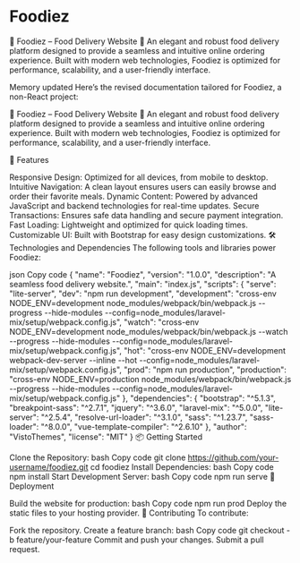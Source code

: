 # Foodiez
 
🍴 Foodiez – Food Delivery Website 🍔
An elegant and robust food delivery platform designed to provide a seamless and intuitive online ordering experience. Built with modern web technologies, Foodiez is optimized for performance, scalability, and a user-friendly interface.

Memory updated
Here’s the revised documentation tailored for Foodiez, a non-React project:

🍴 Foodiez – Food Delivery Website 🍔
An elegant and robust food delivery platform designed to provide a seamless and intuitive online ordering experience. Built with modern web technologies, Foodiez is optimized for performance, scalability, and a user-friendly interface.

🚀 Features

Responsive Design: Optimized for all devices, from mobile to desktop.
Intuitive Navigation: A clean layout ensures users can easily browse and order their favorite meals.
Dynamic Content: Powered by advanced JavaScript and backend technologies for real-time updates.
Secure Transactions: Ensures safe data handling and secure payment integration.
Fast Loading: Lightweight and optimized for quick loading times.
Customizable UI: Built with Bootstrap for easy design customizations.
🛠️ Technologies and Dependencies
The following tools and libraries power Foodiez:

json
Copy code
{
  "name": "Foodiez",
  "version": "1.0.0",
  "description": "A seamless food delivery website.",
  "main": "index.js",
  "scripts": {
    "serve": "lite-server",
    "dev": "npm run development",
    "development": "cross-env NODE_ENV=development node_modules/webpack/bin/webpack.js --progress --hide-modules --config=node_modules/laravel-mix/setup/webpack.config.js",
    "watch": "cross-env NODE_ENV=development node_modules/webpack/bin/webpack.js --watch --progress --hide-modules --config=node_modules/laravel-mix/setup/webpack.config.js",
    "hot": "cross-env NODE_ENV=development webpack-dev-server --inline --hot --config=node_modules/laravel-mix/setup/webpack.config.js",
    "prod": "npm run production",
    "production": "cross-env NODE_ENV=production node_modules/webpack/bin/webpack.js --progress --hide-modules --config=node_modules/laravel-mix/setup/webpack.config.js"
  },
  "dependencies": {
    "bootstrap": "^5.1.3",
    "breakpoint-sass": "^2.7.1",
    "jquery": "^3.6.0",
    "laravel-mix": "^5.0.0",
    "lite-server": "^2.5.4",
    "resolve-url-loader": "^3.1.0",
    "sass": "^1.23.7",
    "sass-loader": "^8.0.0",
    "vue-template-compiler": "^2.6.10"
  },
  "author": "VistoThemes",
  "license": "MIT"
}
📦 Getting Started

Clone the Repository:
bash
Copy code
git clone https://github.com/your-username/foodiez.git
cd foodiez
Install Dependencies:
bash
Copy code
npm install
Start Development Server:
bash
Copy code
npm run serve
🔧 Deployment

Build the website for production:
bash
Copy code
npm run prod
Deploy the static files to your hosting provider.
🤝 Contributing
To contribute:

Fork the repository.
Create a feature branch:
bash
Copy code
git checkout -b feature/your-feature
Commit and push your changes.
Submit a pull request.
